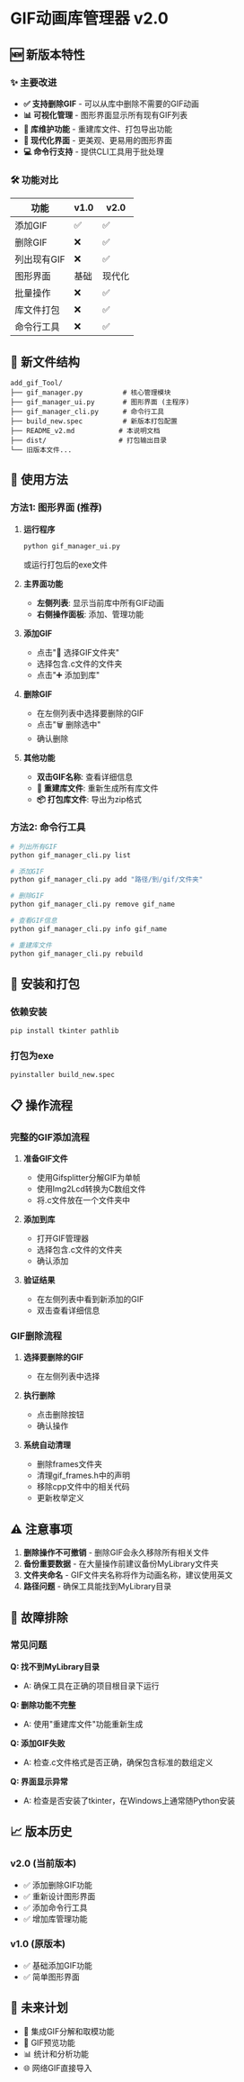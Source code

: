 # GIF动画库管理器 v2.0

## 🆕 新版本特性

### ✨ 主要改进
- **✅ 支持删除GIF** - 可以从库中删除不需要的GIF动画
- **📊 可视化管理** - 图形界面显示所有现有GIF列表
- **🔧 库维护功能** - 重建库文件、打包导出功能
- **📱 现代化界面** - 更美观、更易用的图形界面
- **💻 命令行支持** - 提供CLI工具用于批处理

### 🛠️ 功能对比

| 功能 | v1.0 | v2.0 |
|------|------|------|
| 添加GIF | ✅ | ✅ |
| 删除GIF | ❌ | ✅ |
| 列出现有GIF | ❌ | ✅ |
| 图形界面 | 基础 | 现代化 |
| 批量操作 | ❌ | ✅ |
| 库文件打包 | ❌ | ✅ |
| 命令行工具 | ❌ | ✅ |

## 📁 新文件结构

```
add_gif_Tool/
├── gif_manager.py          # 核心管理模块
├── gif_manager_ui.py       # 图形界面 (主程序)
├── gif_manager_cli.py      # 命令行工具
├── build_new.spec          # 新版本打包配置
├── README_v2.md           # 本说明文档
├── dist/                  # 打包输出目录
└── 旧版本文件...
```

## 🚀 使用方法

### 方法1: 图形界面 (推荐)

1. **运行程序**
   ```bash
   python gif_manager_ui.py
   ```
   或运行打包后的exe文件

2. **主界面功能**
   - **左侧列表**: 显示当前库中所有GIF动画
   - **右侧操作面板**: 添加、管理功能

3. **添加GIF**
   - 点击"📁 选择GIF文件夹"
   - 选择包含.c文件的文件夹
   - 点击"➕ 添加到库"

4. **删除GIF**
   - 在左侧列表中选择要删除的GIF
   - 点击"🗑️ 删除选中"
   - 确认删除

5. **其他功能**
   - **双击GIF名称**: 查看详细信息
   - **🔧 重建库文件**: 重新生成所有库文件
   - **📦 打包库文件**: 导出为zip格式

### 方法2: 命令行工具

```bash
# 列出所有GIF
python gif_manager_cli.py list

# 添加GIF
python gif_manager_cli.py add "路径/到/gif/文件夹"

# 删除GIF
python gif_manager_cli.py remove gif_name

# 查看GIF信息
python gif_manager_cli.py info gif_name

# 重建库文件
python gif_manager_cli.py rebuild
```

## 🔧 安装和打包

### 依赖安装
```bash
pip install tkinter pathlib
```

### 打包为exe
```bash
pyinstaller build_new.spec
```

## 📋 操作流程

### 完整的GIF添加流程
1. **准备GIF文件**
   - 使用Gifsplitter分解GIF为单帧
   - 使用Img2Lcd转换为C数组文件
   - 将.c文件放在一个文件夹中

2. **添加到库**
   - 打开GIF管理器
   - 选择包含.c文件的文件夹
   - 确认添加

3. **验证结果**
   - 在左侧列表中看到新添加的GIF
   - 双击查看详细信息

### GIF删除流程
1. **选择要删除的GIF**
   - 在左侧列表中选择

2. **执行删除**
   - 点击删除按钮
   - 确认操作

3. **系统自动清理**
   - 删除frames文件夹
   - 清理gif_frames.h中的声明
   - 移除cpp文件中的相关代码
   - 更新枚举定义

## ⚠️ 注意事项

1. **删除操作不可撤销** - 删除GIF会永久移除所有相关文件
2. **备份重要数据** - 在大量操作前建议备份MyLibrary文件夹
3. **文件夹命名** - GIF文件夹名称将作为动画名称，建议使用英文
4. **路径问题** - 确保工具能找到MyLibrary目录

## 🐛 故障排除

### 常见问题

**Q: 找不到MyLibrary目录**
- A: 确保工具在正确的项目根目录下运行

**Q: 删除功能不完整**
- A: 使用"重建库文件"功能重新生成

**Q: 添加GIF失败**
- A: 检查.c文件格式是否正确，确保包含标准的数组定义

**Q: 界面显示异常**
- A: 检查是否安装了tkinter，在Windows上通常随Python安装

## 📈 版本历史

### v2.0 (当前版本)
- ✅ 添加删除GIF功能
- ✅ 重新设计图形界面
- ✅ 添加命令行工具
- ✅ 增加库管理功能

### v1.0 (原版本)
- ✅ 基础添加GIF功能
- ✅ 简单图形界面

## 🔮 未来计划

- 🔄 集成GIF分解和取模功能
- 🎨 GIF预览功能
- 📊 统计和分析功能
- 🌐 网络GIF直接导入 